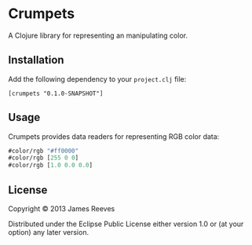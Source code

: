 # Crumpets

A Clojure library for representing an manipulating color.

## Installation

Add the following dependency to your `project.clj` file:

    [crumpets "0.1.0-SNAPSHOT"]

## Usage

Crumpets provides data readers for representing RGB color data:

```clojure
#color/rgb "#ff0000"
#color/rgb [255 0 0]
#color/rgb [1.0 0.0 0.0]
```

## License

Copyright © 2013 James Reeves

Distributed under the Eclipse Public License either version 1.0 or (at
your option) any later version.
